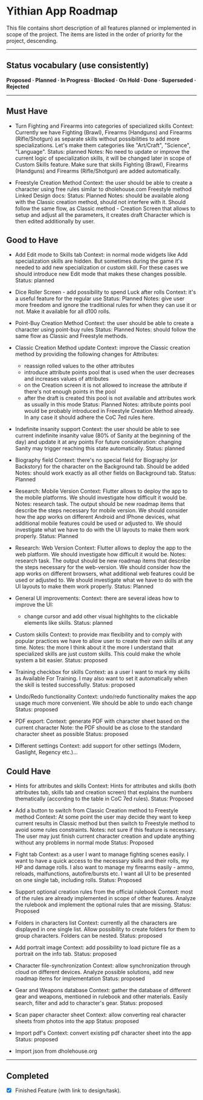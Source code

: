 # Yithian App Roadmap

This file contains short description of all features planned or implemented in scope of the project.
The items are listed in the order of priority for the project, descending.

---

## Status vocabulary (use consistently)

**Proposed · Planned · In Progress · Blocked · On Hold · Done · Superseded · Rejected**

---

## Must Have
- Turn Fighting and Firearms into categories of specialized skills
    Context: Currently we have Fighting (Brawl), Firearms (Handguns) and Firearms (Rifle/Shotgun) as separate skills without possibilities to add more specializations. Let's make them categories like "Art/Craft", "Science", "Language". 
    Status: planned
    Notes: No need to update or improve the current logic of specialization skills, it will be changed later in scope of Custom Skills feature. Make sure that skills Fighting (Brawl), Firearms (Handguns) and Firearms (Rifle/Shotgun) are added automatically.

- Freestyle Creation Method
  Context: the user should be able to create a character using free rules similar to dholehouse.com Freestyle method
  Linked Design docs: 
  Status: Planned
  Notes: should be available along with the Classic creation method, should not interfere with it. Should follow the same flow, as Classic method - Creation Screen that allows to setup and adjust all the parameters, it creates draft Character which is then edited additionally by user.

## Good to Have
- Add Edit mode to Skills tab
    Context: in normal mode widgets like Add specialization skills are hidden. But sometimes during the game it's needed to add new specialization or custom skill. For these cases we should introduce new Edit mode that makes these changes possible.
    Status: planned 

- Dice Roller Screen - add possibility to spend Luck after rolls
  Context: it's a useful feature for the regular use
  Status: Planned
  Notes: give user more freedom and ignore the traditional rules for when they can use it or not. Make it available for all d100 rolls.

- Point-Buy Creation Method
  Context: the user should be able to create a character using point-buy rules
  Status: Planned
  Notes: should follow the same flow as Classic and Freestyle methods.

- Classic Creation Method update
  Context: improve the Classic creation method by providing the following changes for Attributes:
    - reassign rolled values to the other attributes
    - introduce attribute points pool that is used when the user decreases and increases values of attributes
    - on the Creation screen it is not allowed to increase the attribute if there's not enough points in the pool
    - after the draft is created this pool is not available and attributes work as usually in this mode
  Status: Planned
  Notes: attribute points pool would be probably introduced in Freestyle Creation Method already. In any case it should adhere the CoC 7ed rules here.

- Indefinite insanity support
  Context: the user should be able to see current indefinite insanity value (80% of Sanity at the beginning of the day) and update it at any points
  For future consideration: changing Sanity may trigger reaching this state automatically.
  Status: planned

- Biography field
  Context: there's no special field for Biography (or Backstory) for the character on the Background tab. Should be added
  Notes: should work exactly as all other fields on Background tab.
  Status: Planned

- Research: Mobile Version
  Context: Flutter allows to deploy the app to the mobile platforms. We should investigate how difficult it would be.
  Notes: research task. The output should be new roadmap items that describe the steps necessary for mobile version. We should consider how the app works on different Android and IPhone devices, what additional mobile features could be used or adjusted to. We should investigate what we have to do with the UI layouts to make them work properly.
  Status: Planned

- Research: Web Version
  Context: Flutter allows to deploy the app to the web platform. We should investigate how difficult it would be.
  Notes: research task. The output should be new roadmap items that describe the steps necessary for the web-version. We should consider how the app works on different browsers, what additional web features could be used or adjusted to. We should investigate what we have to do with the UI layouts to make them work properly.
  Status: Planned

- General UI improvements:
  Context: there are several ideas how to improve the UI:
    - change cursor and add other visual highltghts to the clickable elements like skills.
  Status: planned

- Custom skills
  Context: to provide max flexibility and to comply with popular practices we have to allow user to create their own skills at any time.
  Notes: the more I think about it the more I understand that specialized skills are just custom skills. This could make the whole system a bit easier.
  Status: proposed

- Training checkbox for skills
  Context: as a user I want to mark my skills as Available For Training. I may also want to set it automatically when the skill is tested successfully.
  Status: proposed

- Undo/Redo functionality
  Context: undo/redo functionality makes the app usage much more convenient. We should be able to undo each change 
  Status: proposed

- PDF export:
  Context: generate PDF with character sheet based on the current character
  Note: the PDF should be as close to the standard character sheet as possible
  Status: proposed

- Different settings
  Context: add support for other settings (Modern, Gaslight, Regency etc.)... 

## Could Have
- Hints for attributes and skills
  Context: Hints for attributes and skills (both attributes tab, skills tab and creation screen) that explains the numbers thematically (according to the table in CoC 7ed rules).
  Status: Proposed

- Add a button to switch from Classic Creation method to Freestyle method
  Context: At some point the user may decide they want to keep current results in Classic method but then switch to Freestyle method to avoid some rules constraints.
  Notes: not sure if this feature is necessary. The user may just finish current character creation and update anything without any problems in normal mode
  Status: Proposed

- Fight tab
    Context: as a user I want to manage fighting scenes easily. I want to have a quick access to the necessary skills and their rolls, my HP and damage rolls. I also want to manage my firearms easily - ammo, reloads, malfunctions, autofire/bursts etc. I want all UI to be presented on one single tab, including rolls.
    Status: Proposed

- Support optional creation rules from the official rulebook
    Context: most of the rules are already implemented in scope of other features. Analyze the rulebook and implement the optional rules that are missing.
    Status: Proposed

- Folders in characters list
    Context: currently all the characters are displayed in one single list. Allow possibility to create folders for them to group characters. Folders can be nested.
    Status: proposed

- Add portrait image
    Context: add possibility to load picture file as a portrait on the info tab.
    Status: proposed

- Character file-synchronization
    Context: allow synchronization through cloud on different devices. Analyze possible solutions, add new roadmap items for implementation
    Status: proposed

- Gear and Weapons database
    Context: gather the database of different gear and weapons, mentioned in rulebook and other materials. Easily search, filter and add to character's gear.
    Status: proposed

- Scan paper character sheet
    Context: allow converting real character sheets from photos into the app
    Status: proposed

- Import pdf's
    Context: convert existing pdf character sheet into the app
    Status: proposed

- Import json from dholehouse.org

---

## Completed
- [x] Finished Feature (with link to design/task).  
